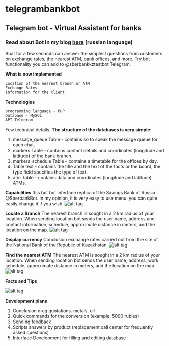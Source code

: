# telegrambankbot
## Telegram bot - Virtual Assistant for banks
### Read about Bot in my blog [here](myLib/README.md) (russian language)

Boat for a few seconds can answer the simplest questions from customers on exchange rates, the nearest ATM, bank offices, and more. Try bot functionality you can add to @sberbankkztestbot Telegram.

**What is now implemented**

    Location of the nearest branch or ATM
    Exchange Rates
    Information for the client

**Technologies**

    programming language - PHP
    Database - MySQL
    API Telegram

Few technical details.
**The structure of the databases is very simple:**
1. message_queue Table - contains so to speak the message queue for each chat.
2. markers Table - contains contact details and coordinates (longitude and latitude) of the bank branch.
3. markers_schedule Table - contains a timetable for the offices by day.
4. Table text - contains the title and the text of the facts or the board, the type field specifies the type of text.
5. atm Table - contains data and coordinates (longitude and latitude) ATMs.

**Capabilities**
this bot bot interface replica of the Savings Bank of Russia @SberbankBot. In my opinion, it is very easy to use menu. you can quite easily change it if you wish.
![alt tag](http://freshbrain.kz/pictures/1-min_1.PNG)

**Locate a Branch**
The nearest branch is sought in a 2 km radius of your location.
When sending location bot sends the user name, address and contact information, schedule, approximate distance in meters, and the location on the map.
![alt tag](http://freshbrain.kz/pictures/2-min.PNG)

**Display currency**
Conclusion exchange rates carried out from the site of the National Bank of the Republic of Kazakhstan.
![alt tag](http://freshbrain.kz/pictures/3-min.PNG)

**Find the nearest ATM**
The nearest ATM is sought in a 2 km radius of your location.
When sending location bot sends the user name, address, work schedule, approximate distance in meters, and the location on the map.
![alt tag](http://freshbrain.kz/pictures/4-min.PNG)

**Facts and Tips**

![alt tag](http://freshbrain.kz/pictures/5-min.PNG)

**Development plans**

1. Conclusion drag quotations. metals, oil
2. Quick commands for the conversion (example: 5000 rubles)
3. Sending feedback
4. Scripts answers by product (replacement call center for frequently asked questions)
5. Interface Development for filling and editing database
